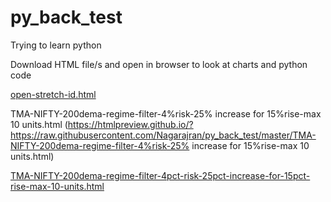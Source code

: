 # py_back_test
Trying to learn python

Download HTML file/s and open in browser to look at charts and python code

[open-stretch-id.html](https://htmlpreview.github.io/?https://raw.githubusercontent.com/Nagarajran/py_back_test/master/open-stretch-id.html)

TMA-NIFTY-200dema-regime-filter-4%risk-25% increase for 15%rise-max 10 units.html
(https://htmlpreview.github.io/?https://raw.githubusercontent.com/Nagarajran/py_back_test/master/TMA-NIFTY-200dema-regime-filter-4%risk-25% increase for 15%rise-max 10 units.html)

[TMA-NIFTY-200dema-regime-filter-4pct-risk-25pct-increase-for-15pct-rise-max-10-units.html](https://htmlpreview.github.io/?https://raw.githubusercontent.com/Nagarajran/py_back_test/master/TMA-NIFTY-200dema-regime-filter-4pct-risk-25pct-increase-for-15pct-rise-max-10-units.html)

